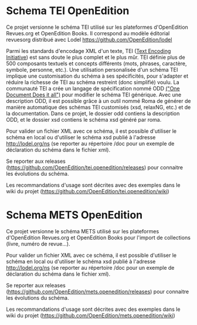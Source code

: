 Schema TEI OpenEdition
======================

Ce projet versionne le schéma TEI utilisé sur les plateformes d'OpenEdition Revues.org et OpenEdition Books.
Il correspond au modèle éditorial revuesorg distribué avec Lodel <https://github.com/OpenEdition/lodel>

Parmi les standards d'encodage XML d'un texte, TEI ([Text Encoding Initiative](<http://www.tei-c.org/>)) est sans doute le plus complet et le plus mûr. TEI définie plus de 500 composants textuels et concepts différents (mots, phrases, caractère, symbole, personne, etc.). Une utilisation personalisée d'un schéma TEI implique une customisation du schéma à ses spécificités, pour s'adapter et réduire la richesse de TEI au schéma restreint (donc simplifié) voulu. La communauté TEI a crée un langage de spécification nommé ODD [("One Document Does it all")](http://www.tei-c.org/Guidelines/Customization/odds.xml) pour modifier le schéma TEI générique. Avec une description ODD, il est possible grâce à un outil nommé Roma de générer de manière automatique des schémas TEI customisés (xsd, relaxNG, etc.) et de la documentation.
Dans ce projet, le dossier odd contiens la description ODD, et le dossier xsd contiens le schéma xsd généré par roma.

Pour valider un fichier XML avec ce schéma, il est possible d'utiliser le schéma en local ou d'utiliser le schéma xsd publié à l'adresse <http://lodel.org/ns> (se reporter au répertoire /doc pour un exemple de déclaration du schéma dans le fichier xml).

Se reporter aux releases (<https://github.com/OpenEdition/tei.openedition/releases>) pour connaitre les évolutions du schéma.

Les recommandations d'usage sont décrites avec des exemples dans le wiki du projet (<https://github.com/OpenEdition/tei.openedition/wiki>)

Schema METS OpenEdition
=======================

Ce projet versionne le schéma METS utilisé sur les plateformes d'OpenEdition Revues.org et OpenEdition Books pour l'import de collections (livre, numéro de revue...). 

Pour valider un fichier XML avec ce schéma, il est possible d'utiliser le schéma en local ou d'utiliser le schéma xsd publié à l'adresse <http://lodel.org/ns> (se reporter au répertoire /doc pour un exemple de déclaration du schéma dans le fichier xml).

Se reporter aux releases (<https://github.com/OpenEdition/mets.openedition/releases>) pour connaitre les évolutions du schéma.

Les recommandations d'usage sont décrites avec des exemples dans le wiki du projet (<https://github.com/OpenEdition/mets.openedition/wiki>) 

